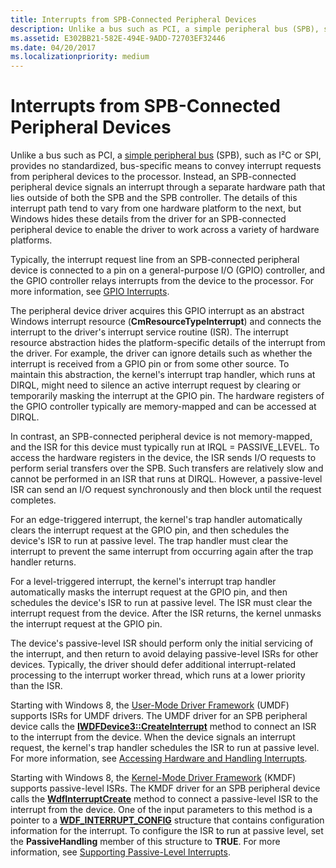```yaml
---
title: Interrupts from SPB-Connected Peripheral Devices
description: Unlike a bus such as PCI, a simple peripheral bus (SPB), such as I²C or SPI, provides no standardized, bus-specific means to convey interrupt requests from peripheral devices to the processor.
ms.assetid: E302BB21-582E-494E-9ADD-72703EF32446
ms.date: 04/20/2017
ms.localizationpriority: medium
---
```


# Interrupts from SPB-Connected Peripheral Devices


Unlike a bus such as PCI, a [simple peripheral bus](https://docs.microsoft.com/previous-versions/hh450903(v=vs.85)) (SPB), such as I²C or SPI, provides no standardized, bus-specific means to convey interrupt requests from peripheral devices to the processor. Instead, an SPB-connected peripheral device signals an interrupt through a separate hardware path that lies outside of both the SPB and the SPB controller. The details of this interrupt path tend to vary from one hardware platform to the next, but Windows hides these details from the driver for an SPB-connected peripheral device to enable the driver to work across a variety of hardware platforms.




Typically, the interrupt request line from an SPB-connected peripheral device is connected to a pin on a general-purpose I/O (GPIO) controller, and the GPIO controller relays interrupts from the device to the processor. For more information, see [GPIO Interrupts](https://docs.microsoft.com/windows-hardware/drivers/gpio/gpio-interrupts).

The peripheral device driver acquires this GPIO interrupt as an abstract Windows interrupt resource (**CmResourceTypeInterrupt**) and connects the interrupt to the driver's interrupt service routine (ISR). The interrupt resource abstraction hides the platform-specific details of the interrupt from the driver. For example, the driver can ignore details such as whether the interrupt is received from a GPIO pin or from some other source. To maintain this abstraction, the kernel's interrupt trap handler, which runs at DIRQL, might need to silence an active interrupt request by clearing or temporarily masking the interrupt at the GPIO pin. The hardware registers of the GPIO controller typically are memory-mapped and can be accessed at DIRQL.

In contrast, an SPB-connected peripheral device is not memory-mapped, and the ISR for this device must typically run at IRQL = PASSIVE\_LEVEL. To access the hardware registers in the device, the ISR sends I/O requests to perform serial transfers over the SPB. Such transfers are relatively slow and cannot be performed in an ISR that runs at DIRQL. However, a passive-level ISR can send an I/O request synchronously and then block until the request completes.

For an edge-triggered interrupt, the kernel's trap handler automatically clears the interrupt request at the GPIO pin, and then schedules the device's ISR to run at passive level. The trap handler must clear the interrupt to prevent the same interrupt from occurring again after the trap handler returns.

For a level-triggered interrupt, the kernel's interrupt trap handler automatically masks the interrupt request at the GPIO pin, and then schedules the device's ISR to run at passive level. The ISR must clear the interrupt request from the device. After the ISR returns, the kernel unmasks the interrupt request at the GPIO pin.

The device's passive-level ISR should perform only the initial servicing of the interrupt, and then return to avoid delaying passive-level ISRs for other devices. Typically, the driver should defer additional interrupt-related processing to the interrupt worker thread, which runs at a lower priority than the ISR.

Starting with Windows 8, the [User-Mode Driver Framework](https://docs.microsoft.com/windows-hardware/drivers/wdf/overview-of-the-umdf) (UMDF) supports ISRs for UMDF drivers. The UMDF driver for an SPB peripheral device calls the [**IWDFDevice3::CreateInterrupt**](https://docs.microsoft.com/windows-hardware/drivers/ddi/wudfddi/nf-wudfddi-iwdfdevice3-createinterrupt) method to connect an ISR to the interrupt from the device. When the device signals an interrupt request, the kernel's trap handler schedules the ISR to run at passive level. For more information, see [Accessing Hardware and Handling Interrupts](https://docs.microsoft.com/windows-hardware/drivers/wdf/accessing-hardware-and-handling-interrupts).

Starting with Windows 8, the [Kernel-Mode Driver Framework](https://docs.microsoft.com/windows-hardware/drivers/wdf/what-s-new-for-wdf-drivers) (KMDF) supports passive-level ISRs. The KMDF driver for an SPB peripheral device calls the [**WdfInterruptCreate**](https://docs.microsoft.com/windows-hardware/drivers/ddi/wdfinterrupt/nf-wdfinterrupt-wdfinterruptcreate) method to connect a passive-level ISR to the interrupt from the device. One of the input parameters to this method is a pointer to a [**WDF\_INTERRUPT\_CONFIG**](https://docs.microsoft.com/windows-hardware/drivers/ddi/wdfinterrupt/ns-wdfinterrupt-_wdf_interrupt_config) structure that contains configuration information for the interrupt. To configure the ISR to run at passive level, set the **PassiveHandling** member of this structure to **TRUE**. For more information, see [Supporting Passive-Level Interrupts](https://docs.microsoft.com/windows-hardware/drivers/wdf/supporting-passive-level-interrupts).

 

 




